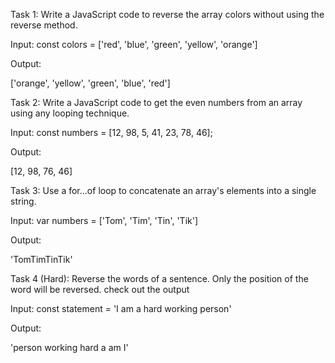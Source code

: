Task 1:
Write a JavaScript code to reverse the array colors without using the reverse method.

Input: const colors = ['red', 'blue', 'green', 'yellow', 'orange']

Output:

['orange', 'yellow', 'green', 'blue', 'red']


Task 2:
Write a JavaScript code to get the even numbers from an array using any looping technique.

Input: const numbers = [12, 98, 5, 41, 23, 78, 46];

Output:

[12, 98, 76, 46]


Task 3:
Use a for...of loop to concatenate an array's elements into a single string.

Input: var numbers = ['Tom', 'Tim', 'Tin', 'Tik']

Output:

'TomTimTinTik'

Task 4 (Hard):
Reverse the words of a sentence. Only the position of the word will be reversed. check out the output

Input: const statement = 'I am a hard working person'

Output:

'person working hard a am I'

